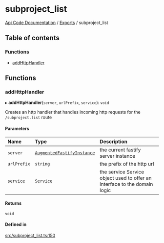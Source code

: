 # subproject\_list
 
[Api Code Documentation](../README.md) / [Exports](../modules.md) / subproject\_list

## Table of contents

### Functions

- [addHttpHandler](subproject_list.md#addhttphandler)

## Functions

### addHttpHandler

▸ **addHttpHandler**(`server`, `urlPrefix`, `service`): `void`

Creates an http handler that handles incoming http requests for the `/subproject.list` route

#### Parameters

| Name | Type | Description |
| :------ | :------ | :------ |
| `server` | [`AugmentedFastifyInstance`](../interfaces/types.AugmentedFastifyInstance.md) | the current fastify server instance |
| `urlPrefix` | `string` | the prefix of the http url |
| `service` | `Service` | the service Service object used to offer an interface to the domain logic |

#### Returns

`void`

#### Defined in

[src/subproject_list.ts:150](https://github.com/openkfw/TruBudget/blob/648f2bb/api/src/subproject_list.ts#L150)
